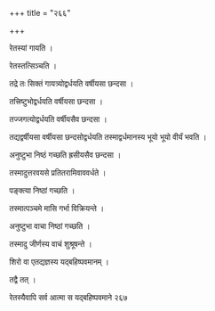 +++
title = "२६६"

+++

 

रेतस्यां गायति । 

रेतस्तत्सिञ्चति । 

तद्रे तः सिक्तं गायत्र्योद्वर्धयति वर्षीयसा छन्दसा । 

तत्त्रिष्टुभोद्वर्धयति वर्षीयसा छन्दसा । 

तज्जगत्योद्वर्धयति वर्षीयसैव छन्दसा । 

तद्यद्वर्षीयसा वर्षीयसा छन्दसोद्वर्धयति तस्माद्वर्धमानस्य भूयो भूयो
वीर्यं भवति । 

अनुष्टुभा निष्ठं गच्छति ह्रसीयसैव छन्दसा । 

तस्मादुत्तरवयसे प्रतितरामिवाववर्धते । 

पङ्क्त्या निष्ठां गच्छति । 

तस्मात्पञ्चमे मासि गर्भा विक्रियन्ते । 

अनुष्टुभा वाचा निष्ठां गच्छति । 

तस्मादु जीर्णस्य वाचं शुश्रूषन्ते । 

शिरो वा एतद्यज्ञस्य यद्बहिष्पवमानम् । 

तद्वै तत् । 

रेतस्यैवापि सर्व आत्मा स यद्बहिष्पवमाने २६७
